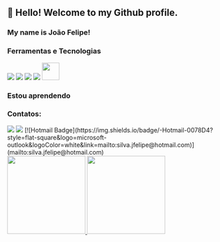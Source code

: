 ## 👋 Hello! Welcome to my Github profile.
### My name is João Felipe!
<!--
**ofelipesilva/ofelipesilva** is a ✨ _special_ ✨ repository because its `README.md` (this file) appears on your GitHub profile.

Here are some ideas to get you started:

- 🔭 I’m currently working on ...
- 🌱 I’m currently learning ...
- 👯 I’m looking to collaborate on ...
- 🤔 I’m looking for help with ...
- 💬 Ask me about ...
- 📫 How to reach me: ...
- 😄 Pronouns: ...
- ⚡ Fun fact: ...
-->

### Ferramentas e Tecnologias

<img src="https://cdn.jsdelivr.net/gh/devicons/devicon/icons/python/python-original.svg" />
<img src="https://cdn.jsdelivr.net/gh/devicons/devicon/icons/django/django-original.svg" />
<img src="https://cdn.jsdelivr.net/gh/devicons/devicon/icons/docker/docker-original.svg" />
<img src="https://cdn.jsdelivr.net/gh/devicons/devicon/icons/postgresql/postgresql-original.svg" />
<img src="https://cdn.jsdelivr.net/gh/devicons/devicon/icons/git/git-original.svg" width="40" height="40"/>

### Estou aprendendo

<link rel="stylesheet" href="https://cdn.jsdelivr.net/gh/devicons/devicon@v2.14.0/devicon.min.css">
<link rel="stylesheet" href="https://cdn.jsdelivr.net/gh/devicons/devicon@v2.14.0/devicon.min.css">

### Contatos:

<div>
<a href="https://instagram.com/ofellipesilvaa" target="_blank"><img src="https://img.shields.io/badge/-Instagram-%23E4405F?style=for-the-badge&logo=instagram&logoColor=white" target="_blank"></a>
<a href="https://www.linkedin.com/in/ofelipesilva/" target="_blank"><img src="https://img.shields.io/badge/-LinkedIn-%230077B5?style=for-the-badge&logo=linkedin&logoColor=white" target="_blank"></a>
[![Hotmail Badge](https://img.shields.io/badge/-Hotmail-0078D4?style=flat-square&logo=microsoft-outlook&logoColor=white&link=mailto:silva.jfelipe@hotmail.com)](mailto:silva.jfelipe@hotmail.com)
</div>

<div>
<a href="https://github.com/seu-usuário-aqui">
<img height="180em" src="https://github-readme-stats.vercel.app/api/top-langs/?username=seu-usuário-aqui&layout=compact&langs_count=7&theme=dracula"/>
<img height="180em" src="https://github-readme-stats.vercel.app/api?username=seu-usuário-aqui&show_icons=true&theme=dracula&include_all_commits=true&count_private=true"/>
</div>
